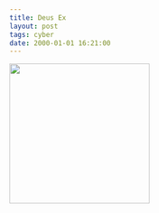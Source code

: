 ```yaml
---
title: Deus Ex
layout: post
tags: cyber
date: 2000-01-01 16:21:00
---
```

<img width="248" src="https://upload.wikimedia.org/wikipedia/commons/1/1b/Deus_Ex_Universe_logo.png" />
